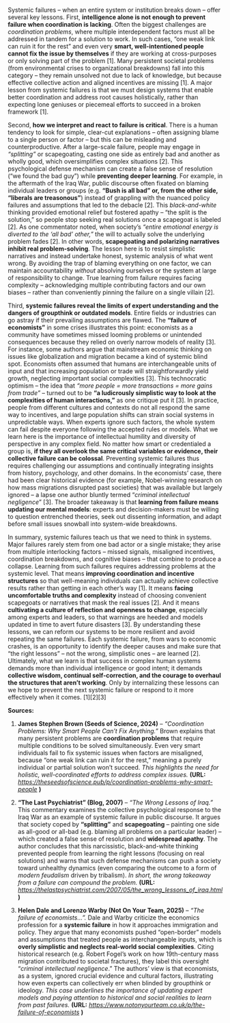 Systemic failures – when an entire system or institution breaks down – offer several key lessons. First, **intelligence alone is not enough to prevent failure when coordination is lacking**. Often the biggest challenges are *coordination problems*, where multiple interdependent factors must all be addressed in tandem for a solution to work. In such cases, “one weak link can ruin it for the rest” and even very **smart, well-intentioned people cannot fix the issue by themselves** if they are working at cross-purposes or only solving part of the problem [1]. Many persistent societal problems (from environmental crises to organizational breakdowns) fall into this category – they remain unsolved not due to lack of knowledge, but because effective collective action and aligned incentives are missing [1]. A major lesson from systemic failures is that we must design systems that enable better coordination and address root causes holistically, rather than expecting lone geniuses or piecemeal efforts to succeed in a broken framework [1].

Second, **how we interpret and react to failure is critical**. There is a human tendency to look for simple, clear-cut explanations – often assigning blame to a single person or factor – but this can be misleading and counterproductive. After a large-scale failure, people may engage in *“splitting”* or scapegoating, casting one side as entirely bad and another as wholly good, which oversimplifies complex situations [2]. This psychological defense mechanism can create a false sense of resolution (“we found the bad guy”) while **preventing deeper learning**. For example, in the aftermath of the Iraq War, public discourse often fixated on blaming individual leaders or groups (e.g. **“Bush is all bad” or, from the other side, “liberals are treasonous”**) instead of grappling with the nuanced policy failures and assumptions that led to the debacle [2]. This *black-and-white* thinking provided emotional relief but fostered apathy – “the split is the solution,” so people stop seeking real solutions once a scapegoat is labeled [2]. As one commentator noted, when society’s *“entire emotional energy is diverted to the ‘all bad’ other,”* the will to actually solve the underlying problem fades [2]. In other words, **scapegoating and polarizing narratives inhibit real problem-solving**. The lesson here is to resist simplistic narratives and instead undertake honest, systemic analysis of what went wrong. By avoiding the trap of blaming everything on one factor, we can maintain accountability *without* absolving ourselves or the system at large of responsibility to change. True learning from failure requires facing complexity – acknowledging multiple contributing factors and our own biases – rather than conveniently pinning the failure on a single villain [2].

Third, **systemic failures reveal the limits of expert understanding and the dangers of groupthink or outdated models**. Entire fields or industries can go astray if their prevailing assumptions are flawed. The **“failure of economists”** in some crises illustrates this point: economists as a community have sometimes missed looming problems or unintended consequences because they relied on overly narrow models of reality [3]. For instance, some authors argue that mainstream economic thinking on issues like globalization and migration became a kind of systemic blind spot. Economists often assumed that humans are interchangeable units of input and that increasing population or trade will straightforwardly yield growth, neglecting important social complexities [3]. This technocratic optimism – the idea that *“more people = more transactions = more gains from trade”* – turned out to be **“a ludicrously simplistic way to look at the complexities of human interactions,”** as one critique put it [3]. In practice, people from different cultures and contexts do not all respond the same way to incentives, and large population shifts can strain social systems in unpredictable ways. When experts ignore such factors, the whole system can fail despite everyone following the accepted rules or models. What we learn here is the importance of intellectual humility and diversity of perspective in any complex field. No matter how smart or credentialed a group is, **if they all overlook the same critical variables or evidence, their collective failure can be colossal**. Preventing systemic failures thus requires challenging our assumptions and continually integrating insights from history, psychology, and other domains. In the economists’ case, there had been clear historical evidence (for example, Nobel-winning research on how mass migrations disrupted past societies) that was available but largely ignored – a lapse one author bluntly termed “*criminal intellectual negligence*” [3]. The broader takeaway is that **learning from failure means updating our mental models**: experts and decision-makers must be willing to question entrenched theories, seek out dissenting information, and adapt before small issues snowball into system-wide breakdowns.

In summary, systemic failures teach us that we need to think in systems. Major failures rarely stem from one bad actor or a single mistake; they arise from multiple interlocking factors – missed signals, misaligned incentives, coordination breakdowns, and cognitive biases – that combine to produce a collapse. Learning from such failures requires addressing problems at the systemic level. That means **improving coordination and incentive structures** so that well-meaning individuals can actually achieve collective results rather than getting in each other’s way [1]. It means **facing uncomfortable truths and complexity** instead of choosing convenient scapegoats or narratives that mask the real issues [2]. And it means **cultivating a culture of reflection and openness to change**, especially among experts and leaders, so that warnings are heeded and models updated in time to avert future disasters [3]. By understanding these lessons, we can reform our systems to be more resilient and avoid repeating the same failures. Each systemic failure, from wars to economic crashes, is an opportunity to identify the deeper causes and make sure that “the right lessons” – not the wrong, simplistic ones – are learned [2]. Ultimately, what we learn is that success in complex human systems demands more than individual intelligence or good intent; it demands **collective wisdom, continual self-correction, and the courage to overhaul the structures that aren’t working**. Only by internalizing these lessons can we hope to prevent the next systemic failure or respond to it more effectively when it comes. [1][2][3]

**Sources:**

1. **James Stephen Brown (Seeds of Science, 2024)** – *“Coordination Problems: Why Smart People Can’t Fix Anything.”* Brown explains that many persistent problems are **coordination problems** that require multiple conditions to be solved simultaneously. Even very smart individuals fail to fix systemic issues when factors are misaligned, because “one weak link can ruin it for the rest,” meaning a purely individual or partial solution won’t succeed. *This highlights the need for holistic, well-coordinated efforts to address complex issues.* **(URL:** _https://theseedsofscience.pub/p/coordination-problems-why-smart-people_ **)**

2. **“The Last Psychiatrist” (Blog, 2007)** – *“The Wrong Lessons of Iraq.”* This commentary examines the collective psychological response to the Iraq War as an example of systemic failure in public discourse. It argues that society coped by **“splitting”** and **scapegoating** – painting one side as all-good or all-bad (e.g. blaming all problems on a particular leader) – which created a false sense of resolution and **widespread apathy**. The author concludes that this narcissistic, black-and-white thinking prevented people from learning the right lessons (focusing on real solutions) and warns that such defense mechanisms can push a society toward unhealthy dynamics (even comparing the outcome to a form of *modern feudalism* driven by tribalism). *In short, the wrong takeaway from a failure can compound the problem.* **(URL:** _https://thelastpsychiatrist.com/2007/05/the_wrong_lessons_of_iraq.html_ **)**

3. **Helen Dale and Lorenzo Warby (Not On Your Team, 2025)** – *“The failure of economists…”.* Dale and Warby criticize the economics profession for a **systemic failure** in how it approaches immigration and policy. They argue that many economists pushed “open-border” models and assumptions that treated people as interchangeable inputs, which is **overly simplistic and neglects real-world social complexities**. Citing historical research (e.g. Robert Fogel’s work on how 19th-century mass migration contributed to societal fractures), they label this oversight “*criminal intellectual negligence*.” The authors’ view is that economists, as a system, ignored crucial evidence and cultural factors, illustrating how even experts can collectively err when blinded by groupthink or ideology. *This case underlines the importance of updating expert models and paying attention to historical and social realities to learn from past failures.* **(URL:** _https://www.notonyourteam.co.uk/p/the-failure-of-economists_ **)**